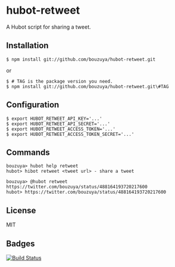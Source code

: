 # hubot-retweet

A Hubot script for sharing a tweet.

## Installation

    $ npm install git://github.com/bouzuya/hubot-retweet.git

or

    $ # TAG is the package version you need.
    $ npm install git://github.com/bouzuya/hubot-retweet.git\#TAG

## Configuration

    $ export HUBOT_RETWEET_API_KEY='...'
    $ export HUBOT_RETWEET_API_SECRET='...'
    $ export HUBOT_RETWEET_ACCESS_TOKEN='...'
    $ export HUBOT_RETWEET_ACCESS_TOKEN_SECRET='...'

## Commands

    bouzuya> hubot help retweet
    hubot> hibot retweet <tweet url> - share a tweet

    bouzuya> @hubot retweet https://twitter.com/bouzuya/status/488164193720217600
    hubot> https://twitter.com/bouzuya/status/488164193720217600

## License

MIT

## Badges

[![Build Status](https://travis-ci.org/bouzuya/hubot-retweet.svg?branch=master)](https://travis-ci.org/bouzuya/hubot-retweet)
